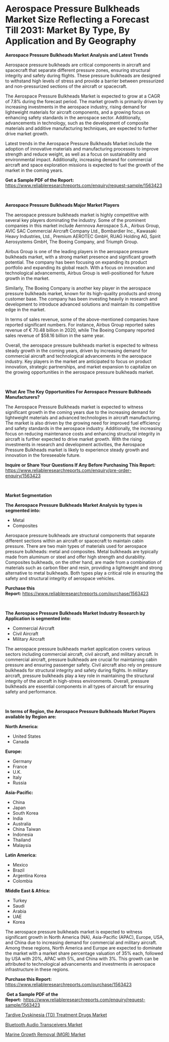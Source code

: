 <p><h1>Aerospace Pressure Bulkheads Market Size Reflecting a Forecast Till 2031: Market By Type, By Application and By Geography</h1></p><p><strong>Aerospace Pressure Bulkheads Market Analysis and Latest Trends</strong></p>
<p><p>Aerospace pressure bulkheads are critical components in aircraft and spacecraft that separate different pressure zones, ensuring structural integrity and safety during flights. These pressure bulkheads are designed to withstand high levels of stress and provide a barrier between pressurized and non-pressurized sections of the aircraft or spacecraft.</p><p>The Aerospace Pressure Bulkheads Market is expected to grow at a CAGR of 7.8% during the forecast period. The market growth is primarily driven by increasing investments in the aerospace industry, rising demand for lightweight materials for aircraft components, and a growing focus on enhancing safety standards in the aerospace sector. Additionally, advancements in technology, such as the development of composite materials and additive manufacturing techniques, are expected to further drive market growth.</p><p>Latest trends in the Aerospace Pressure Bulkheads Market include the adoption of innovative materials and manufacturing processes to improve strength and reduce weight, as well as a focus on sustainability and environmental impact. Additionally, increasing demand for commercial aircraft and space exploration missions is expected to fuel the growth of the market in the coming years.</p></p>
<p><strong>Get a Sample PDF of the Report:&nbsp;</strong> <a href="https://www.reliableresearchreports.com/enquiry/request-sample/1563423">https://www.reliableresearchreports.com/enquiry/request-sample/1563423</a></p>
<p>&nbsp;</p>
<p><strong>Aerospace Pressure Bulkheads Major Market Players</strong></p>
<p><p>The aerospace pressure bulkheads market is highly competitive with several key players dominating the industry. Some of the prominent companies in this market include Aernnova Aerospace S.A., Airbus Group, AVIC SAC Commercial Aircraft Company Ltd., Bombardier Inc., Kawasaki Heavy Industries, Ltd., Premium AEROTEC GmbH, RUAG Holding AG, Spirit Aerosystems GmbH, The Boeing Company, and Triumph Group.</p><p>Airbus Group is one of the leading players in the aerospace pressure bulkheads market, with a strong market presence and significant growth potential. The company has been focusing on expanding its product portfolio and expanding its global reach. With a focus on innovation and technological advancements, Airbus Group is well-positioned for future growth in the market.</p><p>Similarly, The Boeing Company is another key player in the aerospace pressure bulkheads market, known for its high-quality products and strong customer base. The company has been investing heavily in research and development to introduce advanced solutions and maintain its competitive edge in the market.</p><p>In terms of sales revenue, some of the above-mentioned companies have reported significant numbers. For instance, Airbus Group reported sales revenue of € 70.48 billion in 2020, while The Boeing Company reported sales revenue of $58.16 billion in the same year.</p><p>Overall, the aerospace pressure bulkheads market is expected to witness steady growth in the coming years, driven by increasing demand for commercial aircraft and technological advancements in the aerospace industry. Key players in the market are anticipated to focus on product innovation, strategic partnerships, and market expansion to capitalize on the growing opportunities in the aerospace pressure bulkheads market.</p></p>
<p>&nbsp;</p>
<p><strong>What Are The Key Opportunities For Aerospace Pressure Bulkheads Manufacturers?</strong></p>
<p><p>The Aerospace Pressure Bulkheads market is expected to witness significant growth in the coming years due to the increasing demand for lightweight materials and advanced technologies in aircraft manufacturing. The market is also driven by the growing need for improved fuel efficiency and safety standards in the aerospace industry. Additionally, the increasing focus on reducing maintenance costs and enhancing structural integrity in aircraft is further expected to drive market growth. With the rising investments in research and development activities, the Aerospace Pressure Bulkheads market is likely to experience steady growth and innovation in the foreseeable future.</p></p>
<p><strong>Inquire or Share Your Questions If Any Before Purchasing This Report:</strong> <a href="https://www.reliableresearchreports.com/enquiry/pre-order-enquiry/1563423">https://www.reliableresearchreports.com/enquiry/pre-order-enquiry/1563423</a></p>
<p>&nbsp;</p>
<p><strong>Market Segmentation</strong></p>
<p><strong>The Aerospace Pressure Bulkheads Market Analysis by types is segmented into:</strong></p>
<p><ul><li>Metal</li><li>Composites</li></ul></p>
<p><p>Aerospace pressure bulkheads are structural components that separate different sections within an aircraft or spacecraft to maintain cabin pressure. There are two main types of materials used for aerospace pressure bulkheads: metal and composites. Metal bulkheads are typically made from aluminum or steel and offer high strength and durability. Composites bulkheads, on the other hand, are made from a combination of materials such as carbon fiber and resin, providing a lightweight and strong alternative to metal bulkheads. Both types play a critical role in ensuring the safety and structural integrity of aerospace vehicles.</p></p>
<p><strong>Purchase this Report:&nbsp;</strong><a href="https://www.reliableresearchreports.com/purchase/1563423">https://www.reliableresearchreports.com/purchase/1563423</a></p>
<p>&nbsp;</p>
<p><strong>The Aerospace Pressure Bulkheads Market Industry Research by Application is segmented into:</strong></p>
<p><ul><li>Commercial Aircraft</li><li>Civil Aircraft</li><li>Military Aircraft</li></ul></p>
<p><p>The aerospace pressure bulkheads market application covers various sectors including commercial aircraft, civil aircraft, and military aircraft. In commercial aircraft, pressure bulkheads are crucial for maintaining cabin pressure and ensuring passenger safety. Civil aircraft also rely on pressure bulkheads for structural integrity and safety during flights. In military aircraft, pressure bulkheads play a key role in maintaining the structural integrity of the aircraft in high-stress environments. Overall, pressure bulkheads are essential components in all types of aircraft for ensuring safety and performance.</p></p>
<p>&nbsp;</p>
<p><strong>In terms of Region, the Aerospace Pressure Bulkheads Market Players available by Region are:</strong></p>
<p>
    <p> <strong> North America: </strong>
        <ul>
            <li>United States</li>
            <li>Canada</li>
        </ul>
        </p> 
    <p> <strong> Europe: </strong>
        <ul>
            <li>Germany</li>
            <li>France</li>
            <li>U.K.</li>
            <li>Italy</li>
            <li>Russia</li>
        </ul>
        </p> 
    <p> <strong> Asia-Pacific: </strong>
        <ul>
            <li>China</li>
            <li>Japan</li>
            <li>South Korea</li>
            <li>India</li>
            <li>Australia</li>
            <li>China Taiwan</li>
            <li>Indonesia</li>
            <li>Thailand</li>
            <li>Malaysia</li>
        </ul>
        </p> 
    <p> <strong> Latin America: </strong>
        <ul>
            <li>Mexico</li>
            <li>Brazil</li>
            <li>Argentina Korea</li>
            <li>Colombia</li>
        </ul>
        </p> 
    <p> <strong> Middle East & Africa: </strong>
        <ul>
            <li>Turkey</li>
            <li>Saudi</li>
            <li>Arabia</li>
            <li>UAE</li>
            <li>Korea</li>
        </ul>
    </p>
    </p>
<p><p>The aerospace pressure bulkheads market is expected to witness significant growth in North America (NA), Asia-Pacific (APAC), Europe, USA, and China due to increasing demand for commercial and military aircraft. Among these regions, North America and Europe are expected to dominate the market with a market share percentage valuation of 35% each, followed by USA with 20%, APAC with 5%, and China with 3%. This growth can be attributed to technological advancements and investments in aerospace infrastructure in these regions.</p></p>
<p><strong>Purchase this Report: </strong><a href="https://www.reliableresearchreports.com/purchase/1563423">https://www.reliableresearchreports.com/purchase/1563423</a></p>
<p>&nbsp;<strong>Get a Sample PDF of the Report:&nbsp;&nbsp;</strong><a href="https://www.reliableresearchreports.com/enquiry/request-sample/1563423">https://www.reliableresearchreports.com/enquiry/request-sample/1563423</a></p>
<p><strong></strong></p>
<p><p><a href="https://view.publitas.com/reportprime-1/tardive-dyskinesia-td-treatment-drugs-market-size-share-trends-analysis-report-by-material-by-type-by-end-user-by-region-and-segment-forecasts-2023-2030/">Tardive Dyskinesia (TD) Treatment Drugs Market</a></p><p><a href="https://view.publitas.com/reportprime-1/bluetooth-audio-transceivers-market-research-report-forecasted-for-period-from-2023-2030-by-market-type-market-application-and-region/">Bluetooth Audio Transceivers Market</a></p><p><a href="https://view.publitas.com/reportprime-1/marine-growth-removal-mgr-market-size-evaluating-its-market-trends-growth-and-projections-2023-2030/">Marine Growth Removal (MGR) Market</a></p></p>